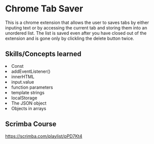 # Chrome Tab Saver

This is a chrome extension that allows the user to saves tabs by either inputing text or
by accessing the current tab and storing them into an unordered list. The list is saved even
after you have closed out of the extension and is gone only by clickling the delete button twice.

## Skills/Concepts learned

<li>Const</li>
<li>addEventListener()</li>
<li>innerHTML</li>
<li>input.value</li>
<li>function parameters</li>
<li>template strings</li>
<li>localStorage</li>
<li>The JSON object</li>
<li>Objects in arrays</li>

## Scrimba Course

https://scrimba.com/playlist/pPD7Kt4

